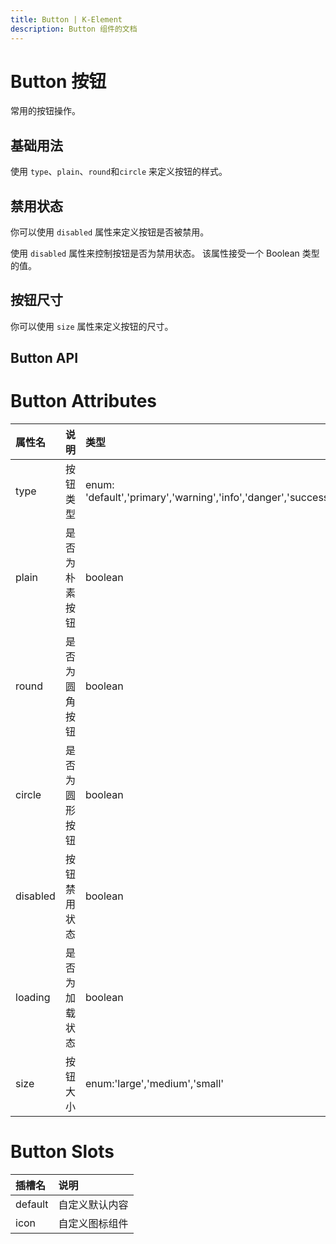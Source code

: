 ```yaml
---
title: Button | K-Element
description: Button 组件的文档
---
```


# Button 按钮

常用的按钮操作。

## 基础用法

使用 `type`、`plain`、`round`和`circle` 来定义按钮的样式。

<preview path="../demo/Button/Basic.vue" title="基础用法" description="Button 组件的基础用法"></preview>

## 禁用状态

你可以使用 `disabled` 属性来定义按钮是否被禁用。

使用 `disabled` 属性来控制按钮是否为禁用状态。 该属性接受一个 Boolean 类型的值。

<preview path="../demo/Button/Disabled.vue" title="禁用状态" description="Button 组件的禁用状态"></preview>

## 按钮尺寸

你可以使用 `size` 属性来定义按钮的尺寸。

<preview path="../demo/Button/Size.vue" title="按钮尺寸" description="Button 组件的尺寸"></preview>

## Button API

# Button Attributes

| 属性名   | 说明           | 类型                                                          | 默认值    |
| :------- | :------------- | :------------------------------------------------------------ | :-------- |
| type     | 按钮类型       | enum: 'default','primary','warning','info','danger','success' | 'default' |
| plain    | 是否为朴素按钮 | boolean                                                       | false     |
| round    | 是否为圆角按钮 | boolean                                                       | false     |
| circle   | 是否为圆形按钮 | boolean                                                       | false     |
| disabled | 按钮禁用状态   | boolean                                                       | false     |
| loading  | 是否为加载状态 | boolean                                                       | false     |
| size     | 按钮大小       | enum:'large','medium','small'                                 | 'medium'  |

# Button Slots

| 插槽名  | 说明           |
| :------ | :------------- |
| default | 自定义默认内容 |
| icon    | 自定义图标组件 |
